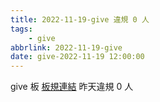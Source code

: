 ```yaml
---
title: 2022-11-19-give 違規 0 人
tags:
    - give
abbrlink: 2022-11-19-give
date: give-2022-11-19 12:00:00
---
```

give 板 [板規連結](https://www.ptt.cc/bbs/give/M.1612495900.A.C32.html)
昨天違規 0 人
